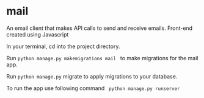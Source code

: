 # mail
An email client that makes API calls to send and receive emails. Front-end created using Javascript  

In your terminal, cd into the project directory.  

Run ```python manage.py makemigrations mail ``` to make migrations for the mail app.  

Run ```python manage.py``` migrate to apply migrations to your database.

To run the app use following command ``` python manage.py runserver```  
